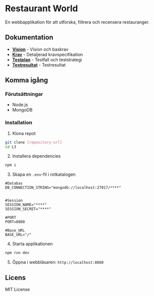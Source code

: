 # Restaurant World

En webbapplikation för att utforska, filtrera och recensera restauranger.

## Dokumentation

- **[Vision](./docs/Vision.md)** - Vision och baskrav
- **[Krav](./docs/Krav.md)** - Detaljerad kravspecifikation
- **[Testplan](./docs/Testplan.md)** - Testfall och teststrategi
- **[Testresultat](./docs/TESTRESULTAT.md)** - Testresultat

## Komma igång

### Förutsättningar
- Node.js
- MongoDB

### Installation

1. Klona repot
```bash
git clone [repository-url]
cd L3
```

2. Installera dependencies
```bash
npm i
```

3. Skapa en `.env`-fil i rotkatalogen
```env
#Databas
DB_CONNECTION_STRING="mongodb://localhost:27017/****"


#Session
SESSION_NAME="****"
SESSION_SECRET="****"

#PORT
PORT=8080

#Base_URL
BASE_URL="/"
```

4. Starta applikationen
```bash
npm run dev
```

5. Öppna i webbläsaren: `http://localhost:8080`

## Licens

MIT License

